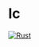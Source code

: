 # lc

[![Rust](https://github.com/ocfbnj/lc/actions/workflows/rust.yml/badge.svg?branch=main)](https://github.com/ocfbnj/lc/actions/workflows/rust.yml)
